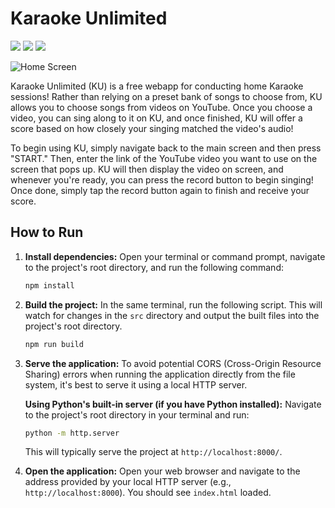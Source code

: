 # Karaoke Unlimited

<img src="https://img.shields.io/badge/-darkcyan?style=flat-square&logo=react&logoColor=white"> <img src="https://img.shields.io/badge/-blue?style=flat-square&logo=jquery&logoColor=white"> <img src="https://img.shields.io/badge/-yellow?style=flat-square&logo=babel&logoColor=white">

![Home Screen](assets/img/homescreen.png)

Karaoke Unlimited (KU) is a free webapp for conducting home Karaoke sessions! Rather than relying on a preset bank of songs to choose from, KU allows you to choose songs from videos on YouTube. Once you choose a video, you can sing along to it on KU, and once finished, KU will offer a score based on how closely your singing matched the video's audio!

To begin using KU, simply navigate back to the main screen and then press "START." Then, enter the link of the YouTube video you want to use on the screen that pops up. KU will then display the video on screen, and whenever you're ready, you can press the record button to begin singing! Once done, simply tap the record button again to finish and receive your score.

## How to Run

1. **Install dependencies:**
   Open your terminal or command prompt, navigate to the project's root directory, and run the following command:
   ```bash
   npm install
   ```

2. **Build the project:**
   In the same terminal, run the following script. This will watch for changes in the `src` directory and output the built files into the project's root directory.
   ```bash
   npm run build
   ```

3. **Serve the application:**
   To avoid potential CORS (Cross-Origin Resource Sharing) errors when running the application directly from the file system, it's best to serve it using a local HTTP server.

   **Using Python's built-in server (if you have Python installed):**
   Navigate to the project's root directory in your terminal and run:
   ```bash
   python -m http.server
   ```
   This will typically serve the project at `http://localhost:8000/`.

4. **Open the application:**
   Open your web browser and navigate to the address provided by your local HTTP server (e.g., `http://localhost:8000`). You should see `index.html` loaded.
